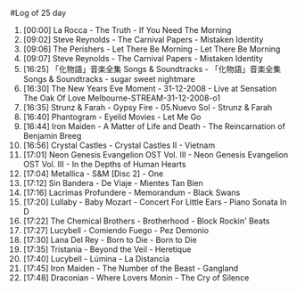 #Log of 25 day

1. [00:00] La Rocca - The Truth - If You Need The Morning
1. [09:02] Steve Reynolds - The Carnival Papers - Mistaken Identity
1. [09:06] The Perishers - Let There Be Morning - Let There Be Morning
1. [09:07] Steve Reynolds - The Carnival Papers - Mistaken Identity
1. [16:25] 「化物語」音楽全集 Songs & Soundtracks - 「化物語」音楽全集 Songs & Soundtracks - sugar sweet nightmare
1. [16:30] The New Years Eve Moment - 31-12-2008 - Live at Sensation The Oak Of Love Melbourne-STREAM-31-12-2008-o1
1. [16:35] Strunz & Farah - Gypsy Fire - 05.Nuevo Sol - Strunz & Farah
1. [16:40] Phantogram - Eyelid Movies - Let Me Go
1. [16:44] Iron Maiden - A Matter of Life and Death - The Reincarnation of Benjamin Breeg
1. [16:56] Crystal Castles - Crystal Castles II - Vietnam
1. [17:01] Neon Genesis Evangelion OST Vol. III - Neon Genesis Evangelion OST Vol. III - In the Depths of Human Hearts
1. [17:04] Metallica - S&M [Disc 2] - One
1. [17:12] Sin Bandera - De Viaje - Mientes Tan Bien
1. [17:16] Lacrimas Profundere - Memorandum - Black Swans
1. [17:20] Lullaby - Baby Mozart - Concert For Little Ears - Piano Sonata In D
1. [17:22] The Chemical Brothers - Brotherhood - Block Rockin' Beats
1. [17:27] Lucybell - Comiendo Fuego - Pez Demonio
1. [17:30] Lana Del Rey - Born to Die - Born to Die
1. [17:35] Tristania - Beyond the Veil - Heretique
1. [17:40] Lucybell - Lúmina - La Distancia
1. [17:45] Iron Maiden - The Number of the Beast - Gangland
1. [17:48] Draconian - Where Lovers Monin - The Cry of Silence
